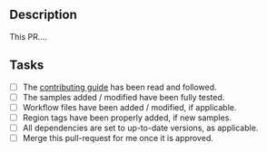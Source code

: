 ## Description

<!-- Before creating this PR, make sure to thoroughly follow the contributing guide. -->
<!-- Add a description of the PR changes in this section. -->

This PR....

## Tasks

<!-- Once the PR has been created, check boxes as appropriate. -->

* [ ] The [contributing guide](https://github.com/GoogleCloudPlatform/kubernetes-engine-samples/blob/main/.github/CONTRIBUTING.md) has been read and followed.
* [ ] The samples added / modified have been fully tested.
* [ ] Workflow files have been added / modified, if applicable.
* [ ] Region tags have been properly added, if new samples.
* [ ] All dependencies are set to up-to-date versions, as applicable.
* [ ] Merge this pull-request for me once it is approved.
